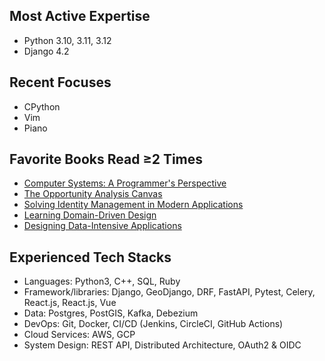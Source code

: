 <!--
**hamkuu/hamkuu** is a ✨ _special_ ✨ repository because its `README.md` (this file) appears on your GitHub profile.

Here are some ideas to get you started:
### Hi there 👋
- 🔭 I’m currently working on ...
- 🌱 I’m currently learning ...
- 👯 I’m looking to collaborate on ...
- 🤔 I’m looking for help with ...
- 💬 Ask me about ...
- 📫 How to reach me: ...
- 😄 Pronouns: ...
- ⚡ Fun fact: ...
-->

## Most Active Expertise

- Python 3.10, 3.11, 3.12
- Django 4.2

## Recent Focuses

- CPython
- Vim
- Piano

## Favorite Books Read ≥2 Times

- [Computer Systems: A Programmer's Perspective](https://www.goodreads.com/book/show/829182.Computer_Systems)
- [The Opportunity Analysis Canvas](https://www.goodreads.com/book/show/122033040-the-opportunity-analysis-canvas)
- [Solving Identity Management in Modern Applications](https://www.goodreads.com/book/show/49950389-solving-identity-management-in-modern-applications)
- [Learning Domain-Driven Design](https://www.goodreads.com/book/show/57573212-learning-domain-driven-design)
- [Designing Data-Intensive Applications](https://www.goodreads.com/book/show/23463279-designing-data-intensive-applications)

## Experienced Tech Stacks

- Languages: Python3, C++, SQL, Ruby
- Framework/libraries: Django, GeoDjango, DRF, FastAPI, Pytest, Celery, React.js, React.js, Vue
- Data: Postgres, PostGIS, Kafka, Debezium
- DevOps: Git, Docker, CI/CD (Jenkins, CircleCI, GitHub Actions)
- Cloud Services: AWS, GCP
- System Design: REST API, Distributed Architecture, OAuth2 & OIDC
